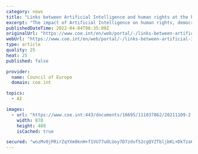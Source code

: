 ```yaml
---
category: news
title: "Links between Artificial Intelligence and human rights at the heart of high-level event in Rome"
excerpt: "The impact of Artificial Intelligence on human rights, democracy and the Rule of Law in building a person-friendly future is the theme of a high-level event at the Italian Ministry of Foreign Affairs and International Cooperation in Rome."
publishedDateTime: 2022-04-04T06:35:00Z
originalUrl: "https://www.coe.int/en/web/portal/-/links-between-artificial-intelligence-and-human-rights-at-the-heart-of-high-level-event-in-rome"
webUrl: "https://www.coe.int/en/web/portal/-/links-between-artificial-intelligence-and-human-rights-at-the-heart-of-high-level-event-in-rome"
type: article
quality: 25
heat: 25
published: false

provider:
  name: Council of Europe
  domain: coe.int

topics:
  - AI

images:
  - url: "https://www.coe.int:443/documents/16695/111037862/20211109-2.jpg/85504d2b-8d1d-cb87-2f60-db4d18b3f536?t=1645794585000"
    width: 870
    height: 489
    isCached: true

secured: "wozMv0jPRirZqYXm0knH+f1VU77uOLUoy7D7zdvf52cgQYZTbljbKL+DkTza6e/BZ38ZDW7d3Pwa/vbFbbP9wBOi8+Nm9Nk+NCn0RK5fv7XJJ4jZvbxU/f7LuF1Alr3gOlFpwvWj8wJ+6dwyc7HrQfm+RIev3MBwlOFRuEX61i4UgXh4TdmX8K2n8YwOmzK5AGHOLYSRQMyeoSguRg6/cQtqG6Ezjgy9kyWCdW5yWtS+1/QSYXPyJtQh4cOfDw8A7qvNGeNumdU/ZkrDFidnPQlz3GZOSzsUPgzj1j1jthmcwfQf0bk2c0RgLuwMDmjXCh5JPry0XBDSW9A9qK0skMtryk4NX798TIpcXH/8MYY=;Vexb2iD3m/X52M9rFm8Cyw=="
---
```


